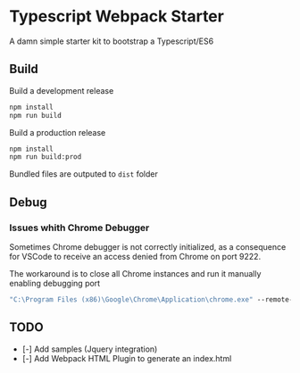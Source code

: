 # Typescript Webpack Starter

A damn simple starter kit to bootstrap a Typescript/ES6
## Build
Build a development release
```bash
npm install
npm run build
```

Build a production release
```bash
npm install
npm run build:prod
```
Bundled files are outputed to `dist` folder

## Debug 

### Issues whith Chrome Debugger
Sometimes Chrome debugger is not correctly initialized, as a consequence for VSCode to receive an access denied from Chrome on port 9222. 

The workaround is to close all Chrome instances and run it manually enabling debugging port
```bat
"C:\Program Files (x86)\Google\Chrome\Application\chrome.exe" --remote-debugging-port=9222
```

## TODO

- [-] Add samples (Jquery integration)
- [-] Add Webpack HTML Plugin to generate an index.html